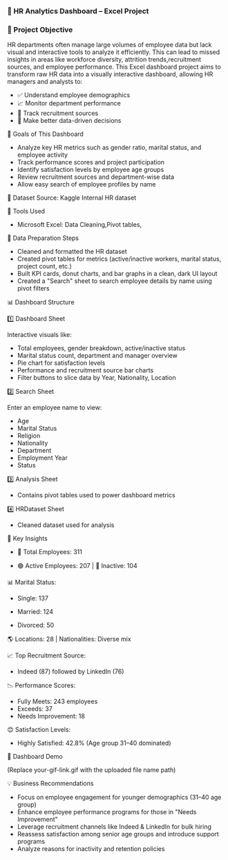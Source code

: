 ### 🧾 HR Analytics Dashboard – Excel Project

### 📌 Project Objective

HR departments often manage large volumes of employee data but lack visual and interactive tools to analyze it efficiently. 
This can lead to missed insights in areas like workforce diversity, attrition trends,recruitment sources, and employee performance.
This Excel dashboard project aims to transform raw HR data into a visually interactive dashboard, allowing HR managers and analysts to:

- ✅ Understand employee demographics
- 📈 Monitor department performance
- 👥 Track recruitment sources
- 🧭 Make better data-driven decisions

🎯 Goals of This Dashboard

- Analyze key HR metrics such as gender ratio, marital status, and employee activity
- Track performance scores and project participation
- Identify satisfaction levels by employee age groups
- Review recruitment sources and department-wise data
- Allow easy search of employee profiles by name

📂 Dataset
Source: Kaggle Internal HR dataset

🔹 Tools Used
 - Microsoft Excel: Data Cleaning,Pivot tables,

🧪 Data Preparation Steps
- Cleaned and formatted the HR dataset
- Created pivot tables for metrics (active/inactive workers, marital status, project count, etc.)
- Built KPI cards, donut charts, and bar graphs in a clean, dark UI layout
- Created a "Search" sheet to search employee details by name using pivot filters

📊 Dashboard Structure

1️⃣ Dashboard Sheet

  Interactive visuals like:
- Total employees, gender breakdown, active/inactive status
- Marital status count, department and manager overview
- Pie chart for satisfaction levels
- Performance and recruitment source bar charts
- Filter buttons to slice data by Year, Nationality, Location

2️⃣ Search Sheet
 
   Enter an employee name to view:
 - Age
 - Marital Status
 - Religion
 - Nationality
 - Department
 - Employment Year
 - Status

3️⃣ Analysis Sheet

- Contains pivot tables used to power dashboard metrics

4️⃣ HRDataset Sheet

- Cleaned dataset used for analysis

📍 Key Insights

- 👥 Total Employees: 311

- 🟢 Active Employees: 207 | 🔴 Inactive: 104

📊 Marital Status:

- Single: 137

- Married: 124

- Divorced: 50

🌎 Locations: 28 | Nationalities: Diverse mix

📈 Top Recruitment Source:
- Indeed (87) followed by LinkedIn (76)

📉 Performance Scores:
- Fully Meets: 243 employees
- Exceeds: 37
- Needs Improvement: 18

😊 Satisfaction Levels:
- Highly Satisfied: 42.8% (Age group 31–40 dominated)

🎥 Dashboard Demo

(Replace your-gif-link.gif with the uploaded file name path)

💡 Business Recommendations
- Focus on employee engagement for younger demographics (31–40 age group)
- Enhance employee performance programs for those in "Needs Improvement"
- Leverage recruitment channels like Indeed & LinkedIn for bulk hiring
- Reassess satisfaction among senior age groups and introduce support programs
- Analyze reasons for inactivity and retention policies

